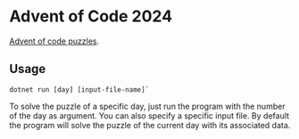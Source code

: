 # Advent of Code 2024

[Advent of code puzzles](https://adventofcode.com/2024).

## Usage

```
dotnet run [day] [input-file-name]`
```

To solve the puzzle of a specific day, just run the program with the number of the day as argument. You can also specify a specific input file. By default the program will solve the puzzle of the current day with its associated data.
